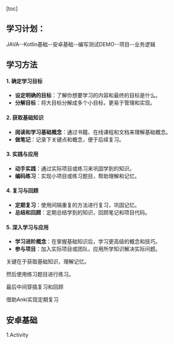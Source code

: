 [toc]

## 学习计划：

JAVA--Kotlin基础--安卓基础--编写测试DEMO--项目--业务逻辑



## 学习方法

#### 1. **确定学习目标**

- **设定明确的目标**：了解你想要学习的内容和最终的目标是什么。
- **分解目标**：将大目标分解成多个小目标，更易于管理和实现。

#### 2. **获取基础知识**

- **阅读和学习基础概念**：通过书籍、在线课程和文档来理解基础概念。
- **做笔记**：记录下关键点和概念，便于后续复习。

#### 3. **实践与应用**

- **动手实践**：通过实际项目或练习来巩固学到的知识。
- **编码练习**：实现小项目或练习题目，帮助理解和记忆。

#### 4. **复习与回顾**

- **定期复习**：使用间隔重复的方法进行复习，巩固记忆。
- **总结和回顾**：定期总结学到的知识，回顾笔记和项目代码。

#### 5. **深入学习与应用**

- **学习进阶概念**：在掌握基础知识后，学习更高级的概念和技巧。
- **参与项目**：加入实际项目或团队，应用所学知识解决实际问题。



关键在于获取基础知识，理解记忆。

然后使用练习题目进行练习。

最后中间穿插复习和回顾



借助Anki实现定期复习

## 安卓基础

1.Activity

